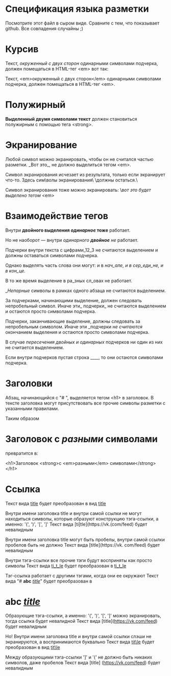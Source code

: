 # Спецификация языка разметки

Посмотрите этот файл в сыром виде. Сравните с тем, что показывает github.
Все совпадения случайны ;)



# Курсив

Текст, _окруженный с двух сторон_ одинарными символами подчерка,
должен помещаться в HTML-тег \<em> вот так:

Текст, \<em>окруженный с двух сторон\</em> одинарными символами подчерка,
должен помещаться в HTML-тег \<em>.



# Полужирный

__Выделенный двумя символами текст__ должен становиться полужирным с помощью тега \<strong>.



# Экранирование

Любой символ можно экранировать, чтобы он не считался частью разметки.
\_Вот это\_, не должно выделиться тегом \<em>.

Символ экранирования исчезает из результата, только если экранирует что-то.
Здесь сим\волы экранирования\ \должны остаться.\

Символ экранирования тоже можно экранировать: \\_вот это будет выделено тегом_ \<em>



# Взаимодействие тегов

Внутри __двойного выделения _одинарное_ тоже__ работает.

Но не наоборот — внутри _одинарного __двойное__ не_ работает.

Подчерки внутри текста c цифрами_12_3 не считаются выделением и должны оставаться символами подчерка.

Однако выделять часть слова они могут: и в _нач_але, и в сер_еди_не, и в кон_це._

В то же время выделение в ра_зных сл_овах не работает.

__Непарные_ символы в рамках одного абзаца не считаются выделением.

За подчерками, начинающими выделение, должен следовать непробельный символ. Иначе эти_ подчерки_ не считаются выделением 
и остаются просто символами подчерка.

Подчерки, заканчивающие выделение, должны следовать за непробельным символом. Иначе эти _подчерки _не считаются_ окончанием выделения 
и остаются просто символами подчерка.

В случае __пересечения _двойных__ и одинарных_ подчерков ни один из них не считается выделением.

Если внутри подчерков пустая строка ____, то они остаются символами подчерка.


# Заголовки

Абзац, начинающийся с "# ", выделяется тегом \<h1> в заголовок.
В тексте заголовка могут присутствовать все прочие символы разметки с указанными правилами.

Таким образом

# Заголовок __с _разными_ символами__

превратится в:

\<h1>Заголовок \<strong>с \<em>разными\</em> символами\</strong>\</h1>



# Ссылка

Текст вида [title](https://vk.com/feed) будет преобразован
в вид <a href="https://vk.com/feed">title</a>

Внутри имени заголовка title и внутри самой ссылки не могут находиться
символы, которые образуют конструкцию тэга-ссылки, а именно: '(', ')', '[', ']'
Текст вида [ti]tle](https://vk.(com/feed) будет невалидным

Внутри имени заголовка title могут быть пробелы, внутри самой ссылки пробелов быть не должно
Текст вида [title](https://vk. com/feed) будет невалидным

Внутри тэга-ссылки все прочие тэги будут восприняты как просто символы
Текст вида [ti_t_le](#https:__//vk.com/feed__) будет преобразован в 
<a href="#https:__//vk.com/feed__">ti_t_le</a>

Тэг-ссылка работает с другими тэгами, когда они ее окружают
Текст вида "# __abc__ _[title](https://vk.com/feed)_" будет преобразован в 
<h1><strong>abc</strong> <em><a href=""https://vk.com/feed"">title</a></em></h1>

Образующие тэга-ссылки, а именно: '(', ')', '[', ']' можно экранировать,
тогда ссылка будет невалидной
Текст вида [title\](https://vk.com/feed) будет невалидным

Но! Внутри имени заголовка title и внутри самой ссылки слэши не экранируются,
а воспринимаются буквально
Текст вида [tit\\le](https://vk.c\\om/feed) будет преобразован в вид
<a href="https://vk.c\\om/feed">tit\\le</a>

Между образующими тэга-ссылки ']' и '(' не должно быть никаких символов, даже пробелов
Текст вида [title] (https://vk.com/feed) будет невалидным